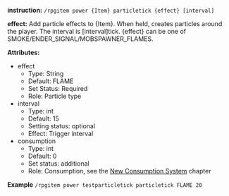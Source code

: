 **instruction:**
`/rpgitem power {Item} particletick {effect} [interval]`

**effect:**
  Add particle effects to {Item}. When held, creates particles around the player. The interval is [interval]tick. {effect} can be one of SMOKE/ENDER_SIGNAL/MOBSPAWNER_FLAMES.

**Attributes:**
- effect
  - Type: String
  - Default: FLAME
  - Set Status: Required
  - Role: Particle type
- interval
  - Type: int
  - Default: 15
  - Setting status: optional
  - Effect: Trigger interval
- consumption
  - Type: int
  - Default: 0
  - Set status: additional
  - Role: Consumption, see the [New Consumption System](https://github.com/NyaaCat/RPGitems-reloaded/wiki/New-durability-system) chapter


**Example**
`/rpgitem power testparticletick particletick FLAME 20`